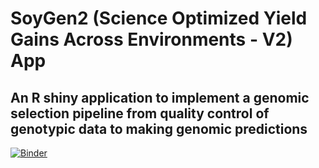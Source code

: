 # SoyGen2 (Science Optimized Yield Gains Across Environments - V2) App
## An R shiny application to implement a genomic selection pipeline from quality control of genotypic data to making genomic predictions 
[![Binder](https://mybinder.org/badge_logo.svg)](https://notebooks.gesis.org/binder/v2/gh/UMN-Lorenz-Group/SoyGen2App/main?urlpath=rstudio)
